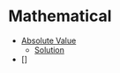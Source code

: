 # Mathematical
- [Absolute Value](https://practice.geeksforgeeks.org/problems/absolute-value/1/) 
    - [Solution](https://github.com/thecoducer/GeeksForGeeks_DSA_Course_Solutions/blob/master/Mathematics/absolute_value.cpp)
- []